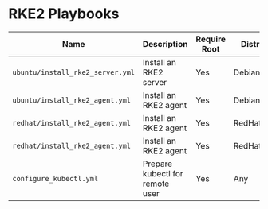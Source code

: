 # RKE2 Playbooks

| Name                             | Description                     | Require Root | Distribution   |
| -------------------------------- | ------------------------------- | ------------ | -------------- |
| `ubuntu/install_rke2_server.yml` | Install an RKE2 server          | Yes          | Debian(Ubuntu) |
| `ubuntu/install_rke2_agent.yml`  | Install an RKE2 agent           | Yes          | Debian(Ubuntu) |
| `redhat/install_rke2_agent.yml`  | Install an RKE2 agent           | Yes          | RedHat         |
| `redhat/install_rke2_agent.yml`  | Install an RKE2 agent           | Yes          | RedHat         |
| `configure_kubectl.yml`          | Prepare kubectl for remote user | Yes          | Any            |
